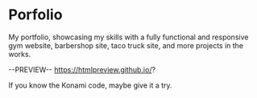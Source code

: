 # Porfolio
My portfolio, showcasing my skills with a fully functional and responsive gym website, barbershop site, taco truck site, and more projects in the works. 

--PREVIEW--
https://htmlpreview.github.io/?


If you know the Konami code, maybe give it a try.